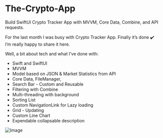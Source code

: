 # The-Crypto-App
Build SwiftUI Crypto Tracker App with MVVM, Core Data, Combine, and API requests.

For the last month I was busy with Crypto Tracker App. 
Finally it’s done ✔️ 
I’m really happy to share it here. 

Well, a bit about tech and what I’ve done with: 
- Swift and SwiftUI 
- MVVM 
- Model based on JSON & Market Statistics from API
- Core Data, FileManager, 
- Search Bar - Custom and Reusable 
- Filtering with Combine 
- Multi-threading with background 
- Sorting List 
- Custom NavigationLink for Lazy loading 
- Grid - Updating
- Custom Line Chart
- Expendable collapsable description

![Image](https://github.com/Elaidzha1940/The-Crypto-App/assets/64445918/359c72de-6a79-4739-a556-1c3a5c60b4fa)
